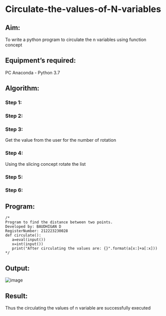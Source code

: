 # Circulate-the-values-of-N-variables
## Aim:
To write a python program to circulate the n variables using function concept
## Equipment’s required:
PC
Anaconda - Python 3.7
## Algorithm: 
### Step 1: 
### Step 2: 
### Step 3: 
Get the value from the user for the number of rotation
### Step 4: 
Using the slicing concept rotate the list

### Step 5: 
### Step 6: 
## Program:
```
/*
Program to find the distance between two points.
Developed by: BAUDHIGAN D
RegisterNumber: 212223230028
def circulate():
   a=eval(input())
   x=int(input())
   print("After circulating the values are: {}".format(a[x:]+a[:x]))
*/
```
## Output:
![image](https://github.com/baudhigan/Circulate-the-values-of-N-variables/assets/151921158/3388397b-f605-4f93-906a-31c3dc599054)

## Result:
Thus the circulating the values of n variable are successfully executed
